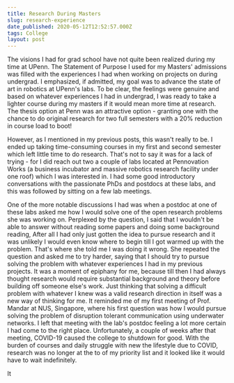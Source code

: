 ```yaml
---
title: Research During Masters
slug: research-experience
date_published: 2020-05-12T12:52:57.000Z
tags: College
layout: post
---
```


The visions I had for grad school have not quite been realized during my time at UPenn. The Statement of Purpose I used for my Masters' admissions was filled with the experiences I had when working on projects on during undergrad. I emphasized, if admitted, my goal was to advance the state of art in robotics at UPenn's labs. To be clear, the feelings were genuine and based on whatever experiences I had in undergrad, I was ready to take a lighter course during my masters if it would mean more time at research. The thesis option at Penn was an attractive option - granting one with the chance to do original research for two full semesters with a 20% reduction in course load to boot!

However, as I mentioned in my previous posts, this wasn't really to be. I ended up taking time-consuming courses in my first and second semester which left little time to do research. That's not to say it was for a lack of trying - for I did reach out two a couple of labs located at Pennovation Works (a business incubator and massive robotics research facility under one roof) which I was interested in. I had some good introductory conversations with the passionate PhDs and postdocs at these labs, and this was followed by sitting on a few lab meetings. 

One of the more notable discussions I had was when a postdoc at one of these labs asked me how I would solve one of the open research problems she was working on. Perplexed by the question, I said that I wouldn't be able to answer without reading some papers and doing some background reading, After all I had only just gotten the idea to pursue research and it was unlikely I would even know where to begin till I got warmed up with the problem. That's where she told me I was doing it wrong. She repeated the question and asked me to try harder, saying that I should try to pursue solving the problem with whatever experiences I had in my previous projects. It was a moment of epiphany for me, because till then I had always thought research would require substantial background and theory before building off someone else's work. Just thinking that solving a difficult problem with whatever I knew was a valid research direction in itself was a new way of thinking for me. It reminded me of my first meeting of Prof. Mandar at NUS, Singapore, where his first question was how I would pursue solving the problem of disruption tolerant communication using underwater networks. I left that meeting with the lab's postdoc feeling a lot more certain I had come to the right place. Unfortunately, a couple of weeks after that meeting, COVID-19 caused the college to shutdown for good. With the burden of courses and daily struggle with new the lifestyle due to COVID, research was no longer at the to of my priority list and it looked like it would have to wait indefinitely.

It 